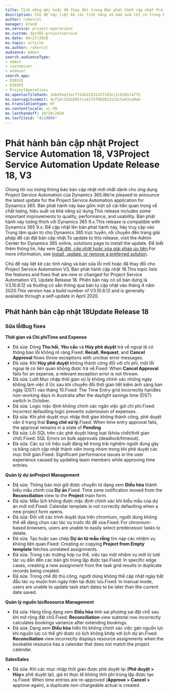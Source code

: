 ```yaml
---
title: Tính năng mới hoặc đã thay đổi trong Bản phát hành cập nhật Project Service Automation 18, V3
description: Chủ đề này liệt kê các tính năng và bản sửa lỗi có trong Bản phát hành cập nhật Project Service Automation 18, V3.
author: ruhercul
manager: kfend
ms.service: project-operations
ms.custom: dyn365-projectservice
ms.date: 04/27/2020
ms.topic: article
ms.author: ruhercul
audience: Admin
search.audienceType:
- admin
- customizer
- enduser
search.app:
- D365CE
- D365PS
- ProjectOperations
ms.openlocfilehash: 3a6d3ee21ecf742b2253132f3d3cc1cb2b57af75
ms.sourcegitcommit: 4cf1dc1561b92fca4175f0b3813133c5e63ce8e6
ms.translationtype: HT
ms.contentlocale: vi-VN
ms.lasthandoff: 10/28/2020
ms.locfileid: "4119894"
---
```

# <a name="project-service-automation-update-release-18-v3"></a><span data-ttu-id="ab7c3-103">Phát hành bản cập nhật Project Service Automation 18, V3</span><span class="sxs-lookup"><span data-stu-id="ab7c3-103">Project Service Automation Update Release 18, V3</span></span>

<span data-ttu-id="ab7c3-104">Chúng tôi vui mừng thông báo bản cập nhật mới nhất dành cho ứng dụng Project Service Automation của Dynamics 365.</span><span class="sxs-lookup"><span data-stu-id="ab7c3-104">We’re pleased to announce the latest update for the Project Service Automation application for Dynamics 365.</span></span> <span data-ttu-id="ab7c3-105">Bản phát hành này bao gồm một số cải tiến quan trọng về chất lượng, hiệu suất và khả năng sử dụng.</span><span class="sxs-lookup"><span data-stu-id="ab7c3-105">This release includes some important improvements to quality, performance, and usability.</span></span> <span data-ttu-id="ab7c3-106">Bản phát hành này tương thích với Dynamics 365 9.x.</span><span class="sxs-lookup"><span data-stu-id="ab7c3-106">This release is compatible with Dynamics 365 9.x.</span></span> <span data-ttu-id="ab7c3-107">Để cập nhật lên bản phát hành này, hãy truy cập vào Trung tâm quản trị cho Dynamics 365 trực tuyến, rồi chuyển đến trang giải pháp để cài đặt bản cập nhật.</span><span class="sxs-lookup"><span data-stu-id="ab7c3-107">To update to this release, visit the Admin Center for Dynamics 365 online, solutions page to install the update.</span></span> <span data-ttu-id="ab7c3-108">Để biết thêm thông tin, hãy xem [Cài đặt, cập nhật hoặc xóa giải pháp ưu tiên](https://docs.microsoft.com/power-platform/admin/install-remove-preferred-solution).</span><span class="sxs-lookup"><span data-stu-id="ab7c3-108">For more information, see [Install, update, or remove a preferred solution](https://docs.microsoft.com/power-platform/admin/install-remove-preferred-solution).</span></span>

<span data-ttu-id="ab7c3-109">Chủ đề này liệt kê các tính năng và bản sửa lỗi mới hoặc đã thay đổi cho Project Service Automation V3, Bản phát hành cập nhật 18.</span><span class="sxs-lookup"><span data-stu-id="ab7c3-109">This topic lists the features and fixes that are new or changed for Project Service Automation V3, Update Release 18.</span></span> <span data-ttu-id="ab7c3-110">Phiên bản này có số bản dựng là V3.10.8.12 và thường có sẵn thông qua bản tự cập nhật vào tháng 4 năm 2020.</span><span class="sxs-lookup"><span data-stu-id="ab7c3-110">This version has a build number of V3.10.8.12 and is generally available through a self-update in April 2020.</span></span>

## <a name="update-release-18"></a><span data-ttu-id="ab7c3-111">Phát hành bản cập nhật 18</span><span class="sxs-lookup"><span data-stu-id="ab7c3-111">Update Release 18</span></span>

### <a name="bug-fixes"></a><span data-ttu-id="ab7c3-112">Sửa lỗi</span><span class="sxs-lookup"><span data-stu-id="ab7c3-112">Bug fixes</span></span>

<span data-ttu-id="ab7c3-113">**Thời gian và Chi phí**</span><span class="sxs-lookup"><span data-stu-id="ab7c3-113">**Time and Expense**</span></span>

- <span data-ttu-id="ab7c3-114">Đã sửa: Dòng **Thu hồi**, **Yêu cầu** và **Hủy phê duyệt** trả về ngoại lệ có thông báo lỗi không rõ ràng.</span><span class="sxs-lookup"><span data-stu-id="ab7c3-114">Fixed: **Recall**, **Request**, and **Cancel Approval** flows throw exceptions with unclear error messages.</span></span>
- <span data-ttu-id="ab7c3-115">Đã sửa: Khi **Hủy phê duyệt** không thành công đối với chi phí, một lỗi ngoại lệ có liên quan không được trả về.</span><span class="sxs-lookup"><span data-stu-id="ab7c3-115">Fixed: When **Cancel Approval** fails for an expense, a relevant exception error is not thrown.</span></span>
- <span data-ttu-id="ab7c3-116">Đã sửa: Lưới Mục nhập thời gian xử lý không chính xác những ngày không làm việc ở Úc sau khi chuyển đổi thời gian tiết kiệm ánh sáng ban ngày (DST) vào tháng 10.</span><span class="sxs-lookup"><span data-stu-id="ab7c3-116">Fixed: The Time Entry grid incorrectly handles non-working days in Australia after the daylight savings time (DST) switch in October.</span></span>
- <span data-ttu-id="ab7c3-117">Đã sửa: Logic mặc định không chính xác ngăn việc gửi chi phí.</span><span class="sxs-lookup"><span data-stu-id="ab7c3-117">Fixed: Incorrect defaulting logic prevents submission of expenses.</span></span>
- <span data-ttu-id="ab7c3-118">Đã sửa: Khi phê duyệt mục nhập thời gian không thành công, phê duyệt vẫn ở trạng thái **Đang chờ xử lý**.</span><span class="sxs-lookup"><span data-stu-id="ab7c3-118">Fixed: When time entry approval fails, the approval remains in a state of **Pending**.</span></span>
- <span data-ttu-id="ab7c3-119">Đã sửa: Lỗi SQL trên các phê duyệt hàng loạt (khóa chết/thời gian chờ).</span><span class="sxs-lookup"><span data-stu-id="ab7c3-119">Fixed: SQL Errors on bulk approvals (deadlock/timeout).</span></span>
- <span data-ttu-id="ab7c3-120">Đã sửa: Các sự cố hiệu suất đáng kể trong trải nghiệm người dùng gây ra bằng cách cập nhật thành viên trong nhóm trong khi phê duyệt các mục thời gian.</span><span class="sxs-lookup"><span data-stu-id="ab7c3-120">Fixed: Significant performance issues in the user experience caused by updating team members while approving time entries.</span></span>

<span data-ttu-id="ab7c3-121">**Quản lý dự án**</span><span class="sxs-lookup"><span data-stu-id="ab7c3-121">**Project Management**</span></span>

- <span data-ttu-id="ab7c3-122">Đã sửa: Thông báo múi giờ được chuyển từ dạng xem **Điều hòa** thành biểu mẫu chính của **Dự án**.</span><span class="sxs-lookup"><span data-stu-id="ab7c3-122">Fixed: Time zone notification moved from the **Reconciliation** view to the **Project** main form.</span></span>
- <span data-ttu-id="ab7c3-123">Đã sửa: Mẫu lịch không được mặc định chính xác khi biểu mẫu của dự án mới mở.</span><span class="sxs-lookup"><span data-stu-id="ab7c3-123">Fixed: Calendar template is not correctly defaulting when a new project form opens.</span></span>
- <span data-ttu-id="ab7c3-124">Đã sửa: Đối với các trình duyệt dựa trên chromium, người dùng không thể dễ dàng chọn các tác vụ trước đó để xóa.</span><span class="sxs-lookup"><span data-stu-id="ab7c3-124">Fixed: For chromium-based browsers, users are unable to easily select predecessor tasks to delete.</span></span>
- <span data-ttu-id="ab7c3-125">Đã sửa: Tạo hoặc sao chép **Dự án từ mẫu rỗng** tìm nạp các nhiệm vụ không liên quan.</span><span class="sxs-lookup"><span data-stu-id="ab7c3-125">Fixed: Creating or copying **Project from Empty template** fetches unrelated assignments.</span></span>
- <span data-ttu-id="ab7c3-126">Đã sửa: Trong các trường hợp cụ thể, việc tạo một nhiệm vụ mới từ lưới tác vụ dẫn đến các bản ghi trùng lặp được tạo.</span><span class="sxs-lookup"><span data-stu-id="ab7c3-126">Fixed: In specific edge cases, creating a new assignment from the task grid results in duplicate records being created.</span></span>
- <span data-ttu-id="ab7c3-127">Đã sửa: Trong chế độ thủ công, người dùng không thể cập nhật ngày bắt đầu tác vụ muộn hơn ngày hiện tại được lưu.</span><span class="sxs-lookup"><span data-stu-id="ab7c3-127">Fixed: In manual mode, users are unable to update task start dates to be later than the current date saved.</span></span>

<span data-ttu-id="ab7c3-128">**Quản lý nguồn lực**</span><span class="sxs-lookup"><span data-stu-id="ab7c3-128">**Resource Management**</span></span>

- <span data-ttu-id="ab7c3-129">Đã sửa: Hàng tổng dạng xem **Điều hòa** tính sai phương sai đặt chỗ sau khi mở rộng đặt chỗ.</span><span class="sxs-lookup"><span data-stu-id="ab7c3-129">Fixed: **Reconciliation** view subtotal row incorrectly calculates bookings variance after extending bookings.</span></span>
- <span data-ttu-id="ab7c3-130">Đã sửa: Dạng xem **Điều hòa** hiển thị không chính xác việc gán nguồn lực khi nguồn lực có thể ghi được có lịch không khớp với lịch dự án.</span><span class="sxs-lookup"><span data-stu-id="ab7c3-130">Fixed: **Reconciliation** view incorrectly displays resource assignments when the bookable resource has a calendar that does not match the project calendar.</span></span>

<span data-ttu-id="ab7c3-131">**Sales**</span><span class="sxs-lookup"><span data-stu-id="ab7c3-131">**Sales**</span></span>

- <span data-ttu-id="ab7c3-132">Đã sửa: Khi các mục nhập thời gian được phê duyệt lại (**Phê duyệt > Hủy>** phê duyệt lại), giá trị thực tế không tính phí trùng lặp được tạo ra.</span><span class="sxs-lookup"><span data-stu-id="ab7c3-132">Fixed: When time entries are re-approved (**Approve > Cancel >** approve again), a duplicate non-chargeable actual is created.</span></span>
